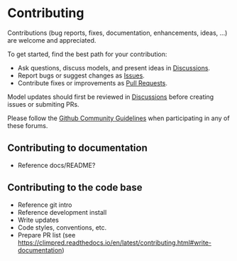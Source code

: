 # Contributing

Contributions (bug reports, fixes, documentation,
enhancements, ideas, ...) are welcome and appreciated.

To get started, find the best path for your contribution:

- Ask questions, discuss models, and present ideas in [Discussions](https://github.com/contrailcirrus/pycontrails/discussions).
- Report bugs or suggest changes as [Issues](https://github.com/contrailcirrus/pycontrails/issues).
- Contribute fixes or improvements as [Pull Requests](https://github.com/contrailcirrus/pycontrails/pulls).

Model updates should first be reviewed in [Discussions](https://github.com/contrailcirrus/pycontrails/discussions) before creating issues or submiting PRs.

Please follow the [Github Community Guidelines](https://docs.github.com/en/site-policy/github-terms/github-community-guidelines) when participating in any of these forums.

## Contributing to documentation

- Reference docs/README?

## Contributing to the code base

- Reference git intro
- Reference development install
- Write updates
- Code styles, conventions, etc.
- Prepare PR list (see https://climpred.readthedocs.io/en/latest/contributing.html#write-documentation)
